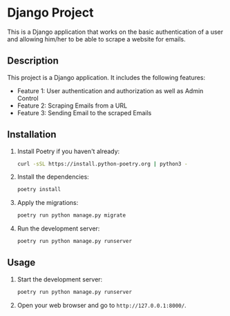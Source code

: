 # Django Project

This is a Django application that works on the basic authentication of a user and allowing him/her to be able to scrape a website for emails.

## Description

This project is a Django application. It includes the following features:
- Feature 1: User authentication and authorization as well as Admin Control
- Feature 2: Scraping Emails from a URL
- Feature 3: Sending Email to the scraped Emails

## Installation

1. Install Poetry if you haven't already:
    ```bash
    curl -sSL https://install.python-poetry.org | python3 -
    ```

2. Install the dependencies:
    ```bash
    poetry install
    ```

3. Apply the migrations:
    ```bash
    poetry run python manage.py migrate
    ```

4. Run the development server:
    ```bash
    poetry run python manage.py runserver
    ```

## Usage

1. Start the development server:
    ```bash
    poetry run python manage.py runserver
    ```

2. Open your web browser and go to `http://127.0.0.1:8000/`.
